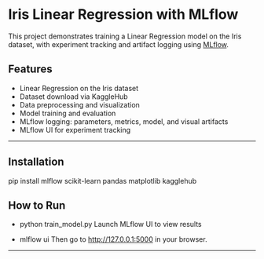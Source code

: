 # Iris Linear Regression with MLflow

This project demonstrates training a Linear Regression model on the Iris dataset, with experiment tracking and artifact logging using [MLflow](https://mlflow.org/).

## Features

- Linear Regression on the Iris dataset
- Dataset download via KaggleHub
- Data preprocessing and visualization
- Model training and evaluation
- MLflow logging: parameters, metrics, model, and visual artifacts
- MLflow UI for experiment tracking

---


## Installation


pip install mlflow scikit-learn pandas matplotlib kagglehub


## How to Run


- python train_model.py
Launch MLflow UI to view results


- mlflow ui
Then go to http://127.0.0.1:5000 in your browser.


---

